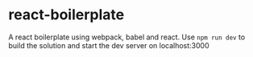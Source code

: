 # react-boilerplate
A react boilerplate using webpack, babel and react. Use `npm run dev` to build the solution and start the dev server on localhost:3000